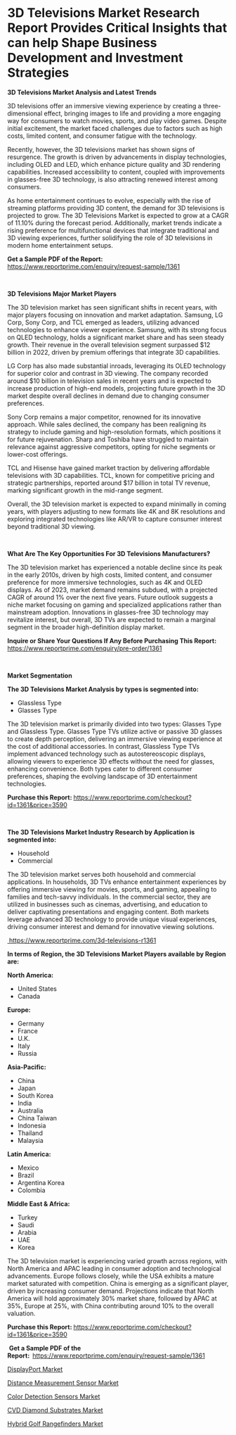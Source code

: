 <p><h1>3D Televisions Market Research Report Provides Critical Insights that can help Shape Business Development and Investment Strategies</h1></p><p><strong>3D Televisions Market Analysis and Latest Trends</strong></p>
<p><p>3D televisions offer an immersive viewing experience by creating a three-dimensional effect, bringing images to life and providing a more engaging way for consumers to watch movies, sports, and play video games. Despite initial excitement, the market faced challenges due to factors such as high costs, limited content, and consumer fatigue with the technology.</p><p>Recently, however, the 3D televisions market has shown signs of resurgence. The growth is driven by advancements in display technologies, including OLED and LED, which enhance picture quality and 3D rendering capabilities. Increased accessibility to content, coupled with improvements in glasses-free 3D technology, is also attracting renewed interest among consumers.</p><p>As home entertainment continues to evolve, especially with the rise of streaming platforms providing 3D content, the demand for 3D televisions is projected to grow. The 3D Televisions Market is expected to grow at a CAGR of 11.10% during the forecast period. Additionally, market trends indicate a rising preference for multifunctional devices that integrate traditional and 3D viewing experiences, further solidifying the role of 3D televisions in modern home entertainment setups.</p></p>
<p><strong>Get a Sample PDF of the Report:&nbsp;</strong> <a href="https://www.reportprime.com/enquiry/request-sample/1361?utm_campaign=1875&utm_medium=2&utm_source=Github&utm_content=ia&utm_term=18032025&utm_id=3d-televisions">https://www.reportprime.com/enquiry/request-sample/1361</a></p>
<p>&nbsp;</p>
<p><strong>3D Televisions Major Market Players</strong></p>
<p><p>The 3D television market has seen significant shifts in recent years, with major players focusing on innovation and market adaptation. Samsung, LG Corp, Sony Corp, and TCL emerged as leaders, utilizing advanced technologies to enhance viewer experience. Samsung, with its strong focus on QLED technology, holds a significant market share and has seen steady growth. Their revenue in the overall television segment surpassed $12 billion in 2022, driven by premium offerings that integrate 3D capabilities.</p><p>LG Corp has also made substantial inroads, leveraging its OLED technology for superior color and contrast in 3D viewing. The company recorded around $10 billion in television sales in recent years and is expected to increase production of high-end models, projecting future growth in the 3D market despite overall declines in demand due to changing consumer preferences.</p><p>Sony Corp remains a major competitor, renowned for its innovative approach. While sales declined, the company has been realigning its strategy to include gaming and high-resolution formats, which positions it for future rejuvenation. Sharp and Toshiba have struggled to maintain relevance against aggressive competitors, opting for niche segments or lower-cost offerings.</p><p>TCL and Hisense have gained market traction by delivering affordable televisions with 3D capabilities. TCL, known for competitive pricing and strategic partnerships, reported around $17 billion in total TV revenue, marking significant growth in the mid-range segment.</p><p>Overall, the 3D television market is expected to expand minimally in coming years, with players adjusting to new formats like 4K and 8K resolutions and exploring integrated technologies like AR/VR to capture consumer interest beyond traditional 3D viewing.</p></p>
<p>&nbsp;</p>
<p><strong>What Are The Key Opportunities For 3D Televisions Manufacturers?</strong></p>
<p><p>The 3D television market has experienced a notable decline since its peak in the early 2010s, driven by high costs, limited content, and consumer preference for more immersive technologies, such as 4K and OLED displays. As of 2023, market demand remains subdued, with a projected CAGR of around 1% over the next five years. Future outlook suggests a niche market focusing on gaming and specialized applications rather than mainstream adoption. Innovations in glasses-free 3D technology may revitalize interest, but overall, 3D TVs are expected to remain a marginal segment in the broader high-definition display market.</p></p>
<p><strong>Inquire or Share Your Questions If Any Before Purchasing This Report:</strong> <a href="https://www.reportprime.com/enquiry/pre-order/1361?utm_campaign=1875&utm_medium=2&utm_source=Github&utm_content=ia&utm_term=18032025&utm_id=3d-televisions">https://www.reportprime.com/enquiry/pre-order/1361</a></p>
<p>&nbsp;</p>
<p><strong>Market Segmentation</strong></p>
<p><strong>The 3D Televisions Market Analysis by types is segmented into:</strong></p>
<p><ul><li>Glassless Type</li><li>Glasses Type</li></ul></p>
<p><p>The 3D television market is primarily divided into two types: Glasses Type and Glassless Type. Glasses Type TVs utilize active or passive 3D glasses to create depth perception, delivering an immersive viewing experience at the cost of additional accessories. In contrast, Glassless Type TVs implement advanced technology such as autostereoscopic displays, allowing viewers to experience 3D effects without the need for glasses, enhancing convenience. Both types cater to different consumer preferences, shaping the evolving landscape of 3D entertainment technologies.</p></p>
<p><strong>Purchase this Report:&nbsp;</strong><a href="https://www.reportprime.com/checkout?id=1361&price=3590&utm_campaign=1875&utm_medium=2&utm_source=Github&utm_content=ia&utm_term=18032025&utm_id=3d-televisions">https://www.reportprime.com/checkout?id=1361&price=3590</a></p>
<p>&nbsp;</p>
<p><strong>The 3D Televisions Market Industry Research by Application is segmented into:</strong></p>
<p><ul><li>Household</li><li>Commercial</li></ul></p>
<p><p>The 3D television market serves both household and commercial applications. In households, 3D TVs enhance entertainment experiences by offering immersive viewing for movies, sports, and gaming, appealing to families and tech-savvy individuals. In the commercial sector, they are utilized in businesses such as cinemas, advertising, and education to deliver captivating presentations and engaging content. Both markets leverage advanced 3D technology to provide unique visual experiences, driving consumer interest and demand for innovative viewing solutions.</p></p>
<p><a href="https://www.reportprime.com/3d-televisions-r1361?utm_campaign=1875&utm_medium=2&utm_source=Github&utm_content=ia&utm_term=18032025&utm_id=3d-televisions">&nbsp;https://www.reportprime.com/3d-televisions-r1361</a></p>
<p><strong>In terms of Region, the 3D Televisions Market Players available by Region are:</strong></p>
<p>
    <p> <strong> North America: </strong>
        <ul>
            <li>United States</li>
            <li>Canada</li>
        </ul>
        </p> 
    <p> <strong> Europe: </strong>
        <ul>
            <li>Germany</li>
            <li>France</li>
            <li>U.K.</li>
            <li>Italy</li>
            <li>Russia</li>
        </ul>
        </p> 
    <p> <strong> Asia-Pacific: </strong>
        <ul>
            <li>China</li>
            <li>Japan</li>
            <li>South Korea</li>
            <li>India</li>
            <li>Australia</li>
            <li>China Taiwan</li>
            <li>Indonesia</li>
            <li>Thailand</li>
            <li>Malaysia</li>
        </ul>
        </p> 
    <p> <strong> Latin America: </strong>
        <ul>
            <li>Mexico</li>
            <li>Brazil</li>
            <li>Argentina Korea</li>
            <li>Colombia</li>
        </ul>
        </p> 
    <p> <strong> Middle East & Africa: </strong>
        <ul>
            <li>Turkey</li>
            <li>Saudi</li>
            <li>Arabia</li>
            <li>UAE</li>
            <li>Korea</li>
        </ul>
    </p>
    </p>
<p><p>The 3D television market is experiencing varied growth across regions, with North America and APAC leading in consumer adoption and technological advancements. Europe follows closely, while the USA exhibits a mature market saturated with competition. China is emerging as a significant player, driven by increasing consumer demand. Projections indicate that North America will hold approximately 30% market share, followed by APAC at 35%, Europe at 25%, with China contributing around 10% to the overall valuation.</p></p>
<p><strong>Purchase this Report: </strong><a href="https://www.reportprime.com/checkout?id=1361&price=3590&utm_campaign=1875&utm_medium=2&utm_source=Github&utm_content=ia&utm_term=18032025&utm_id=3d-televisions">https://www.reportprime.com/checkout?id=1361&price=3590</a></p>
<p>&nbsp;<strong>Get a Sample PDF of the Report:&nbsp;&nbsp;</strong><a href="https://www.reportprime.com/enquiry/request-sample/1361?utm_campaign=1875&utm_medium=2&utm_source=Github&utm_content=ia&utm_term=18032025&utm_id=3d-televisions">https://www.reportprime.com/enquiry/request-sample/1361</a></p>
<p><strong></strong></p>
<p><p><a href="https://github.com/hurstsaqibyl/Market-Research-Report-List-1/blob/main/displayport-market.md?utm_campaign=1875&utm_medium=2&utm_source=Github&utm_content=ia&utm_term=18032025&utm_id=3d-televisions">DisplayPort Market</a></p><p><a href="https://github.com/rutupueyed/Market-Research-Report-List-1/blob/main/distance-measurement-sensor-market.md?utm_campaign=1875&utm_medium=2&utm_source=Github&utm_content=ia&utm_term=18032025&utm_id=3d-televisions">Distance Measurement Sensor Market</a></p><p><a href="https://github.com/altafvaraswj/Market-Research-Report-List-1/blob/main/color-detection-sensors-market.md?utm_campaign=1875&utm_medium=2&utm_source=Github&utm_content=ia&utm_term=18032025&utm_id=3d-televisions">Color Detection Sensors Market</a></p><p><a href="https://github.com/paullsiskec4/Market-Research-Report-List-1/blob/main/cvd-diamond-substrates-market.md?utm_campaign=1875&utm_medium=2&utm_source=Github&utm_content=ia&utm_term=18032025&utm_id=3d-televisions">CVD Diamond Substrates Market</a></p><p><a href="https://github.com/roehrtizonov/Market-Research-Report-List-1/blob/main/hybrid-golf-rangefinders-market.md?utm_campaign=1875&utm_medium=2&utm_source=Github&utm_content=ia&utm_term=18032025&utm_id=3d-televisions">Hybrid Golf Rangefinders Market</a></p></p>